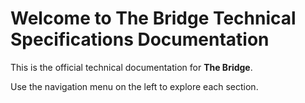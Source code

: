 # Welcome to The Bridge Technical Specifications Documentation

This is the official technical documentation for **The Bridge**.

Use the navigation menu on the left to explore each section.
